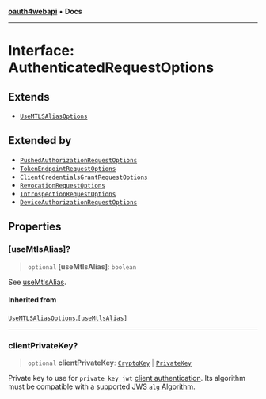 [**oauth4webapi**](../README.md) • **Docs**

***

# Interface: AuthenticatedRequestOptions

## Extends

- [`UseMTLSAliasOptions`](UseMTLSAliasOptions.md)

## Extended by

- [`PushedAuthorizationRequestOptions`](PushedAuthorizationRequestOptions.md)
- [`TokenEndpointRequestOptions`](TokenEndpointRequestOptions.md)
- [`ClientCredentialsGrantRequestOptions`](ClientCredentialsGrantRequestOptions.md)
- [`RevocationRequestOptions`](RevocationRequestOptions.md)
- [`IntrospectionRequestOptions`](IntrospectionRequestOptions.md)
- [`DeviceAuthorizationRequestOptions`](DeviceAuthorizationRequestOptions.md)

## Properties

### \[useMtlsAlias\]?

> `optional` **\[useMtlsAlias\]**: `boolean`

See [useMtlsAlias](../variables/useMtlsAlias.md).

#### Inherited from

[`UseMTLSAliasOptions`](UseMTLSAliasOptions.md).[`[useMtlsAlias]`](UseMTLSAliasOptions.md#%5Busemtlsalias%5D)

***

### clientPrivateKey?

> `optional` **clientPrivateKey**: [`CryptoKey`](https://developer.mozilla.org/docs/Web/API/CryptoKey) \| [`PrivateKey`](PrivateKey.md)

Private key to use for `private_key_jwt`
[client authentication](../type-aliases/ClientAuthenticationMethod.md). Its algorithm must be compatible with
a supported [JWS `alg` Algorithm](../type-aliases/JWSAlgorithm.md).
